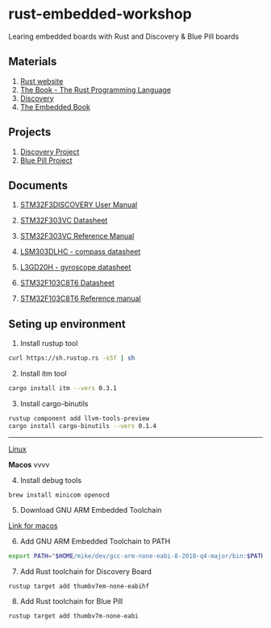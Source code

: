 # rust-embedded-workshop
Learing embedded boards with Rust and Discovery &amp; Blue Pill boards

## Materials

1. [Rust website](https://www.rust-lang.org/)
2. [The Book - The Rust Programming Language](https://doc.rust-lang.org/1.30.0/book/2018-edition/foreword.html)
3. [Discovery](https://docs.rust-embedded.org/discovery/)
4. [The Embedded Book](https://docs.rust-embedded.org/book/intro/index.html)

## Projects

1. [Discovery Project](https://github.com/rust-embedded/discovery)
2. [Blue Pill Project](https://github.com/japaric/stm32f103xx-hal)

## Documents

1. [STM32F3DISCOVERY User Manual](http://www.st.com/resource/en/user_manual/dm00063382.pdf)
2. [STM32F303VC Datasheet](http://www.st.com/resource/en/datasheet/stm32f303vc.pdf)
3. [STM32F303VC Reference Manual](http://www.st.com/resource/en/reference_manual/dm00043574.pdf)
4. [LSM303DLHC - compass datasheet](http://www.st.com/resource/en/datasheet/lsm303dlhc.pdf)
5. [L3GD20H - gyroscope datasheet](https://www.st.com/resource/en/datasheet/l3gd20h.pdf)

1. [STM32F103C8T6 Datasheet](https://www.st.com/resource/en/datasheet/CD00161566.pdf)
2. [STM32F103C8T6 Reference manual](https://www.st.com/resource/en/reference_manual/cd00171190.pdf)

## Seting up environment
1. Install rustup tool
```sh
curl https://sh.rustup.rs -sSf | sh
```
2. Install itm tool
```sh
cargo install itm --vers 0.3.1
```
3. Install cargo-binutils
```sh
rustup component add llvm-tools-preview
cargo install cargo-binutils --vers 0.1.4
```

----
[Linux](https://docs.rust-embedded.org/discovery/03-setup/linux.html)

**Macos**
vvvv

4. Install debug tools
```
brew install minicom openocd
```
5. Download GNU ARM Embedded Toolchain

[Link for macos](https://developer.arm.com/-/media/Files/downloads/gnu-rm/8-2018q4/gcc-arm-none-eabi-8-2018-q4-major-mac.tar.bz2?revision=1041bf49-06d4-4174-866f-0e5259fa9d8d?product=GNU%20Arm%20Embedded%20Toolchain,64-bit,,Mac%20OS%20X,8-2018-q4-major)

6. Add GNU ARM Embedded Toolchain to PATH
```sh
export PATH="$HOME/mike/dev/gcc-arm-none-eabi-8-2018-q4-major/bin:$PATH"
```

7. Add Rust toolchain for Discovery Board
```sh
rustup target add thumbv7em-none-eabihf
```

8. Add Rust toolchain for Blue Pill
```sh
rustup target add thumbv7m-none-eabi
```
